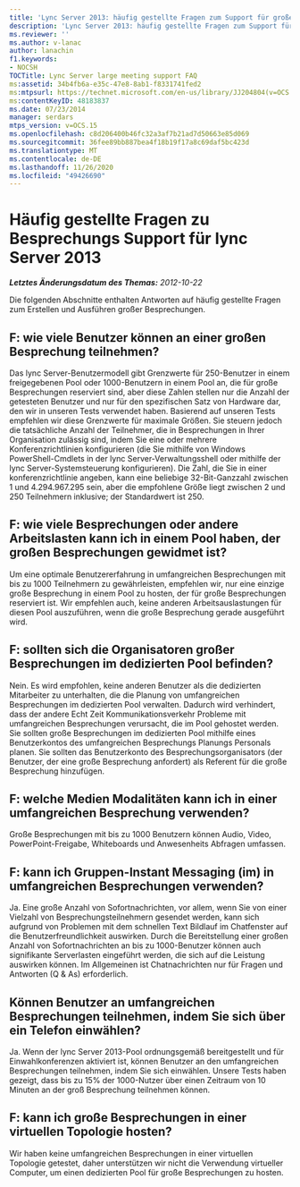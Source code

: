 ```yaml
---
title: 'Lync Server 2013: häufig gestellte Fragen zum Support für große Besprechungen'
description: 'Lync Server 2013: häufig gestellte Fragen zum Support für große Besprechungen.'
ms.reviewer: ''
ms.author: v-lanac
author: lanachin
f1.keywords:
- NOCSH
TOCTitle: Lync Server large meeting support FAQ
ms:assetid: 34b4fb6a-e35c-47e8-8ab1-f8331741fed2
ms:mtpsurl: https://technet.microsoft.com/en-us/library/JJ204804(v=OCS.15)
ms:contentKeyID: 48183837
ms.date: 07/23/2014
manager: serdars
mtps_version: v=OCS.15
ms.openlocfilehash: c8d206400b46fc32a3af7b21ad7d50663e85d069
ms.sourcegitcommit: 36fee89bb887bea4f18b19f17a8c69daf5bc423d
ms.translationtype: MT
ms.contentlocale: de-DE
ms.lasthandoff: 11/26/2020
ms.locfileid: "49426690"
---
```

# <a name="large-meeting-support-faq-for-lync-server-2013"></a>Häufig gestellte Fragen zu Besprechungs Support für lync Server 2013

<div data-xmlns="http://www.w3.org/1999/xhtml">

<div class="topic" data-xmlns="http://www.w3.org/1999/xhtml" data-msxsl="urn:schemas-microsoft-com:xslt" data-cs="https://msdn.microsoft.com/">

<div data-asp="https://msdn2.microsoft.com/asp">



</div>

<div id="mainSection">

<div id="mainBody">

<span> </span>

_**Letztes Änderungsdatum des Themas:** 2012-10-22_

Die folgenden Abschnitte enthalten Antworten auf häufig gestellte Fragen zum Erstellen und Ausführen großer Besprechungen.

<div>

## <a name="q-how-many-users-can-participate-in-a-large-meeting"></a>F: wie viele Benutzer können an einer großen Besprechung teilnehmen?

Das lync Server-Benutzermodell gibt Grenzwerte für 250-Benutzer in einem freigegebenen Pool oder 1000-Benutzern in einem Pool an, die für große Besprechungen reserviert sind, aber diese Zahlen stellen nur die Anzahl der getesteten Benutzer und nur für den spezifischen Satz von Hardware dar, den wir in unseren Tests verwendet haben. Basierend auf unseren Tests empfehlen wir diese Grenzwerte für maximale Größen. Sie steuern jedoch die tatsächliche Anzahl der Teilnehmer, die in Besprechungen in Ihrer Organisation zulässig sind, indem Sie eine oder mehrere Konferenzrichtlinien konfigurieren (die Sie mithilfe von Windows PowerShell-Cmdlets in der lync Server-Verwaltungsshell oder mithilfe der lync Server-Systemsteuerung konfigurieren). Die Zahl, die Sie in einer konferenzrichtlinie angeben, kann eine beliebige 32-Bit-Ganzzahl zwischen 1 und 4.294.967.295 sein, aber die empfohlene Größe liegt zwischen 2 und 250 Teilnehmern inklusive; der Standardwert ist 250.

</div>

<div>

## <a name="q-how-many-meetings-or-other-workloads-can-i-have-in-a-pool-that-is-dedicated-to-large-meetings"></a>F: wie viele Besprechungen oder andere Arbeitslasten kann ich in einem Pool haben, der großen Besprechungen gewidmet ist?

Um eine optimale Benutzererfahrung in umfangreichen Besprechungen mit bis zu 1000 Teilnehmern zu gewährleisten, empfehlen wir, nur eine einzige große Besprechung in einem Pool zu hosten, der für große Besprechungen reserviert ist. Wir empfehlen auch, keine anderen Arbeitsauslastungen für diesen Pool auszuführen, wenn die große Besprechung gerade ausgeführt wird.

</div>

<div>

## <a name="q-should-the-organizers-of-large-meeting-be-homed-on-the-dedicated-pool"></a>F: sollten sich die Organisatoren großer Besprechungen im dedizierten Pool befinden?

Nein. Es wird empfohlen, keine anderen Benutzer als die dedizierten Mitarbeiter zu unterhalten, die die Planung von umfangreichen Besprechungen im dedizierten Pool verwalten. Dadurch wird verhindert, dass der andere Echt Zeit Kommunikationsverkehr Probleme mit umfangreichen Besprechungen verursacht, die im Pool gehostet werden. Sie sollten große Besprechungen im dedizierten Pool mithilfe eines Benutzerkontos des umfangreichen Besprechungs Planungs Personals planen. Sie sollten das Benutzerkonto des Besprechungsorganisators (der Benutzer, der eine große Besprechung anfordert) als Referent für die große Besprechung hinzufügen.

</div>

<div>

## <a name="q-what-media-modalities-can-i-use-in-a-large-meeting"></a>F: welche Medien Modalitäten kann ich in einer umfangreichen Besprechung verwenden?

Große Besprechungen mit bis zu 1000 Benutzern können Audio, Video, PowerPoint-Freigabe, Whiteboards und Anwesenheits Abfragen umfassen.

</div>

<div>

## <a name="q-can-i-use-group-instant-messaging-im-in-large-meetings"></a>F: kann ich Gruppen-Instant Messaging (im) in umfangreichen Besprechungen verwenden?

Ja. Eine große Anzahl von Sofortnachrichten, vor allem, wenn Sie von einer Vielzahl von Besprechungsteilnehmern gesendet werden, kann sich aufgrund von Problemen mit dem schnellen Text Bildlauf im Chatfenster auf die Benutzerfreundlichkeit auswirken. Durch die Bereitstellung einer großen Anzahl von Sofortnachrichten an bis zu 1000-Benutzer können auch signifikante Serverlasten eingeführt werden, die sich auf die Leistung auswirken können. Im Allgemeinen ist Chatnachrichten nur für Fragen und Antworten (Q \& As) erforderlich.

</div>

<div>

## <a name="can-users-join-large-meetings-by-dialing-in-from-a-phone"></a>Können Benutzer an umfangreichen Besprechungen teilnehmen, indem Sie sich über ein Telefon einwählen?

Ja. Wenn der lync Server 2013-Pool ordnungsgemäß bereitgestellt und für Einwahlkonferenzen aktiviert ist, können Benutzer an den umfangreichen Besprechungen teilnehmen, indem Sie sich einwählen. Unsere Tests haben gezeigt, dass bis zu 15% der 1000-Nutzer über einen Zeitraum von 10 Minuten an der groß Besprechung teilnehmen können.

</div>

<div>

## <a name="q-can-i-host-large-meetings-in-a-virtual-topology"></a>F: kann ich große Besprechungen in einer virtuellen Topologie hosten?

Wir haben keine umfangreichen Besprechungen in einer virtuellen Topologie getestet, daher unterstützen wir nicht die Verwendung virtueller Computer, um einen dedizierten Pool für große Besprechungen zu hosten.

</div>

</div>

<span> </span>

</div>

</div>

</div>

